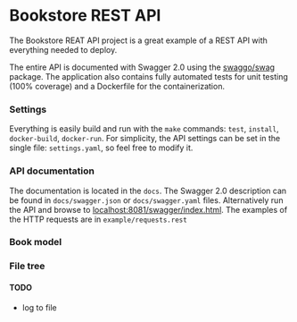 # Bookstore REST API

The Bookstore REAT API project is a great example of a REST API with everything needed to deploy.

The entire API is documented with Swagger 2.0 using the <a href="https://www.github.com/swaggo/swag" target="blank">swaggo/swag</a> package. The application also contains fully automated tests for unit testing (100% coverage) and a Dockerfile for the containerization.

### Settings

Everything is easily build and run with the `make` commands: `test`, `install`, `docker-build`, `docker-run`.
For simplicity, the API settings can be set in the single file: `settings.yaml`, so feel free to modify it.

### API documentation

The documentation is located in the `docs`. The Swagger 2.0 description can be found in `docs/swagger.json` or `docs/swagger.yaml` files. Alternatively run the API and browse to <a href="https://localhost:8081/swagger/index.html">localhost:8081/swagger/index.html</a>.
The examples of the HTTP requests are in `example/requests.rest`

### Book model

### File tree

#### TODO
- log to file
